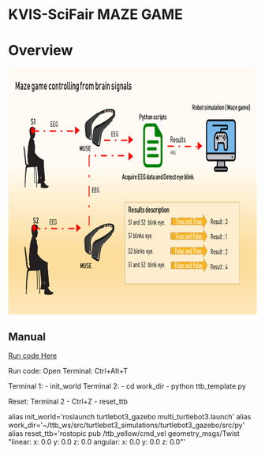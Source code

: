 # KVIS-SciFair MAZE GAME
Overview
 =
<img src="Images/Maze game final.png" width="1000" height="500">

## Manual
 
[Run code Here](turtlebot3_simulations/turtlebot3_gazebo/src/py)

Run code:
Open Terminal: Ctrl+Alt+T

Terminal 1: 
    - init_world
Terminal 2: 
    - cd work_dir
    - python ttb_template.py

Reset:
    Terminal 2
    - Ctrl+Z
    - reset_ttb    


alias init_world='roslaunch turtlebot3_gazebo multi_turtlebot3.launch'
alias work_dir='~/ttb_ws/src/turtlebot3_simulations/turtlebot3_gazebo/src/py'
alias reset_ttb='rostopic pub /ttb_yellow/cmd_vel geometry_msgs/Twist \"linear:
        x: 0.0
        y: 0.0
        z: 0.0
    angular:
        x: 0.0
        y: 0.0
        z: 0.0\"'
